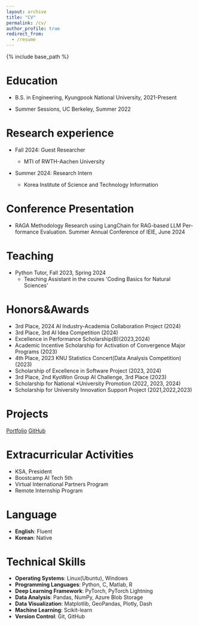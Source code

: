 ```yaml
---
layout: archive
title: "CV"
permalink: /cv/
author_profile: true
redirect_from:
  - /resume
---
```


{% include base_path %}

Education
======
* B.S. in Engineering, Kyungpook National University, 2021-Present

* Summer Sessions, UC Berkeley, Summer 2022

Research experience
======
* Fall 2024: Guest Researcher
  * MTI of RWTH-Aachen University

* Summer 2024: Research Intern
  * Korea Institute of Science and Technology Information

Conference Presentation
======
* RAGA Methodology Research using LangChain for RAG-based LLM Per- formance Evaluation. Summer Annual Conference of IEIE, June 2024

Teaching
======
* Python Tutor, Fall 2023, Spring 2024
  * Teaching Assistant in the coures 'Coding Basics for Natural Sciences'

Honors&Awards
======
* 3rd Place, 2024 AI Industry-Academia Collaboration Project (2024)
* 3rd Place, 3rd AI Idea Competition (2024)
* Excellence in Performance Scholarship(B)(2023,2024)
* Academic Incentive Scholarship for Activation of Convergence Major Programs (2023)
* 4th Place, 2023 KNU Statistics Concert(Data Analysis Competition)(2023) 
* Scholarship of Excellence in Software Project (2023, 2024)
* 3rd Place, 2nd KyoWon Group AI Challenge, 3rd Place (2023) 
* Scholarship for National *University Promotion (2022, 2023, 2024) 
* Scholarship for University Innovation Support Project (2021,2022,2023)

Projects
======
[Portfolio](https://alicehjjung.github.io/portfolio/)
[GitHub](https://github.com/alicehjjung)

Extracurricular Activities
======
* KSA, President
* Boostcamp AI Tech 5th
* Virtual International Partners Program
* Remote Internship Program

Language
======
* **English**: Fluent
* **Korean**: Native

Technical Skills
=====
* **Operating Systems**: Linux(Ubuntu), Windows
* **Programming Languages**: Python, C, Matlab, R
* **Deep Learning Framework**: PyTorch, PyTorch Lightning
* **Data Analysis**: Pandas, NumPy, Azure Blob Storage
* **Data Visualization**: Matplotlib, GeoPandas, Plotly, Dash
* **Machine Learning**: Scikit-learn
* **Version Control**: Git, GitHub